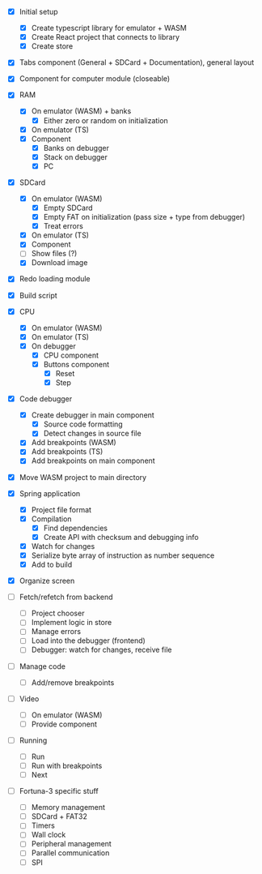 - [x] Initial setup
  - [x] Create typescript library for emulator + WASM
  - [x] Create React project that connects to library
  - [x] Create store
- [x] Tabs component (General + SDCard + Documentation), general layout
- [x] Component for computer module (closeable)

- [x] RAM
  - [x] On emulator (WASM) + banks
    - [x] Either zero or random on initialization
  - [x] On emulator (TS)
  - [x] Component
    - [x] Banks on debugger
    - [x] Stack on debugger
    - [x] PC

- [x] SDCard
  - [x] On emulator (WASM)
    - [x] Empty SDCard
    - [x] Empty FAT on initialization (pass size + type from debugger)
    - [x] Treat errors
  - [x] On emulator (TS)
  - [x] Component
  - [ ] Show files (?)
  - [x] Download image

- [x] Redo loading module
- [x] Build script

- [x] CPU
  - [x] On emulator (WASM)
  - [x] On emulator (TS)
  - [x] On debugger
    - [x] CPU component
    - [x] Buttons component
      - [x] Reset
      - [x] Step

- [x] Code debugger
  - [x] Create debugger in main component
    - [x] Source code formatting
    - [x] Detect changes in source file
  - [x] Add breakpoints (WASM)
  - [x] Add breakpoints (TS)
  - [x] Add breakpoints on main component

- [x] Move WASM project to main directory

- [x] Spring application
  - [x] Project file format
  - [x] Compilation
    - [x] Find dependencies
    - [x] Create API with checksum and debugging info
  - [x] Watch for changes
  - [x] Serialize byte array of instruction as number sequence
  - [x] Add to build

- [x] Organize screen

- [ ] Fetch/refetch from backend
  - [ ] Project chooser
  - [ ] Implement logic in store
  - [ ] Manage errors
  - [ ] Load into the debugger (frontend)
  - [ ] Debugger: watch for changes, receive file

- [ ] Manage code
  - [ ] Add/remove breakpoints

- [ ] Video
  - [ ] On emulator (WASM)
  - [ ] Provide component

- [ ] Running
  - [ ] Run
  - [ ] Run with breakpoints
  - [ ] Next

- [ ] Fortuna-3 specific stuff
  - [ ] Memory management
  - [ ] SDCard + FAT32
  - [ ] Timers
  - [ ] Wall clock
  - [ ] Peripheral management
  - [ ] Parallel communication
  - [ ] SPI
